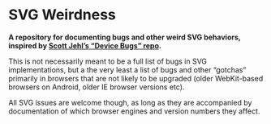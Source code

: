 # SVG Weirdness

**A repository for documenting bugs and other weird SVG behaviors, inspired by [Scott Jehl’s “Device Bugs” repo](https://github.com/scottjehl/Device-Bugs).**

This is not necessarily meant to be a full list of bugs in SVG implementations, but a the very least a list of bugs and other “gotchas” primarily in browsers that are not likely to be upgraded (older WebKit-based browsers on Android, older IE browser versions etc).

All SVG issues are welcome though, as long as they are accompanied by documentation of which browser engines and version numbers they affect.
